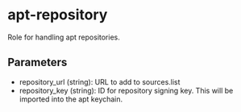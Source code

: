 # apt-repository

Role for handling apt repositories.

Parameters
----------
* repository_url (string): URL to add to sources.list
* repository_key (string): ID for repository signing key. This will be imported into the apt keychain.
